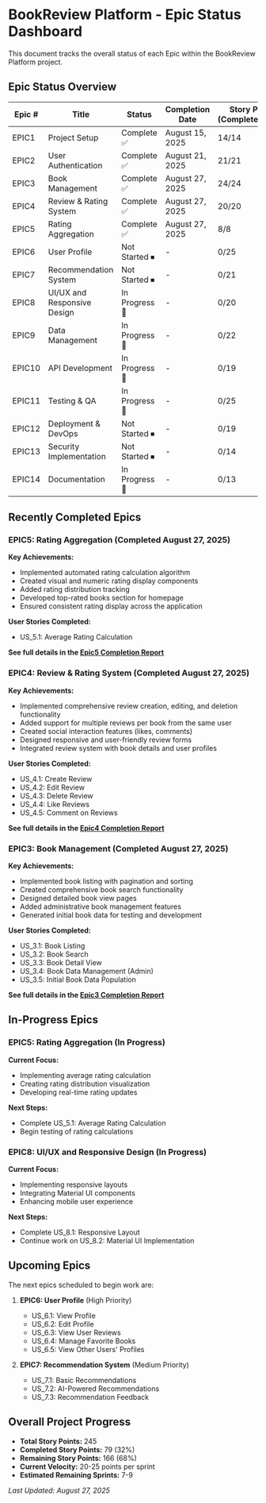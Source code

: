 # BookReview Platform - Epic Status Dashboard

This document tracks the overall status of each Epic within the BookReview Platform project.

## Epic Status Overview

| Epic # | Title | Status | Completion Date | Story Points (Completed/Total) | Related Documents |
|--------|-------|--------|-----------------|--------------------------------|-------------------|
| EPIC1 | Project Setup | Complete ✅ | August 15, 2025 | 14/14 | [Completion Report](./reports/Epic1_Progress_Report.md) |
| EPIC2 | User Authentication | Complete ✅ | August 21, 2025 | 21/21 | [Completion Report](./reports/Epic2_Completion_Report.md) |
| EPIC3 | Book Management | Complete ✅ | August 27, 2025 | 24/24 | [Completion Report](./reports/Epic3_Completion_Report.md) |
| EPIC4 | Review & Rating System | Complete ✅ | August 27, 2025 | 20/20 | [Completion Report](./reports/Epic4_Completion_Report.md) |
| EPIC5 | Rating Aggregation | Complete ✅ | August 27, 2025 | 8/8 | [Completion Report](./reports/Epic5_Completion_Report.md) |
| EPIC6 | User Profile | Not Started ⏹ | - | 0/25 | - |
| EPIC7 | Recommendation System | Not Started ⏹ | - | 0/21 | - |
| EPIC8 | UI/UX and Responsive Design | In Progress 🔄 | - | 0/20 | - |
| EPIC9 | Data Management | In Progress 🔄 | - | 0/22 | - |
| EPIC10 | API Development | In Progress 🔄 | - | 0/19 | - |
| EPIC11 | Testing & QA | In Progress 🔄 | - | 0/25 | - |
| EPIC12 | Deployment & DevOps | Not Started ⏹ | - | 0/19 | - |
| EPIC13 | Security Implementation | Not Started ⏹ | - | 0/14 | - |
| EPIC14 | Documentation | In Progress 🔄 | - | 0/13 | - |

## Recently Completed Epics

### EPIC5: Rating Aggregation (Completed August 27, 2025)

**Key Achievements:**
- Implemented automated rating calculation algorithm
- Created visual and numeric rating display components
- Added rating distribution tracking
- Developed top-rated books section for homepage
- Ensured consistent rating display across the application

**User Stories Completed:**
- US_5.1: Average Rating Calculation

**See full details in the [Epic5 Completion Report](./reports/Epic5_Completion_Report.md)**

### EPIC4: Review & Rating System (Completed August 27, 2025)

**Key Achievements:**
- Implemented comprehensive review creation, editing, and deletion functionality
- Added support for multiple reviews per book from the same user
- Created social interaction features (likes, comments)
- Designed responsive and user-friendly review forms
- Integrated review system with book details and user profiles

**User Stories Completed:**
- US_4.1: Create Review
- US_4.2: Edit Review
- US_4.3: Delete Review
- US_4.4: Like Reviews
- US_4.5: Comment on Reviews

**See full details in the [Epic4 Completion Report](./reports/Epic4_Completion_Report.md)**

### EPIC3: Book Management (Completed August 27, 2025)

**Key Achievements:**
- Implemented book listing with pagination and sorting
- Created comprehensive book search functionality
- Designed detailed book view pages
- Added administrative book management features
- Generated initial book data for testing and development

**User Stories Completed:**
- US_3.1: Book Listing
- US_3.2: Book Search
- US_3.3: Book Detail View
- US_3.4: Book Data Management (Admin)
- US_3.5: Initial Book Data Population

**See full details in the [Epic3 Completion Report](./reports/Epic3_Completion_Report.md)**

## In-Progress Epics

### EPIC5: Rating Aggregation (In Progress)

**Current Focus:**
- Implementing average rating calculation
- Creating rating distribution visualization
- Developing real-time rating updates

**Next Steps:**
- Complete US_5.1: Average Rating Calculation
- Begin testing of rating calculations

### EPIC8: UI/UX and Responsive Design (In Progress)

**Current Focus:**
- Implementing responsive layouts
- Integrating Material UI components
- Enhancing mobile user experience

**Next Steps:**
- Complete US_8.1: Responsive Layout
- Continue work on US_8.2: Material UI Implementation

## Upcoming Epics

The next epics scheduled to begin work are:

1. **EPIC6: User Profile** (High Priority)
   - US_6.1: View Profile
   - US_6.2: Edit Profile
   - US_6.3: View User Reviews
   - US_6.4: Manage Favorite Books
   - US_6.5: View Other Users' Profiles

2. **EPIC7: Recommendation System** (Medium Priority)
   - US_7.1: Basic Recommendations
   - US_7.2: AI-Powered Recommendations
   - US_7.3: Recommendation Feedback

## Overall Project Progress

- **Total Story Points:** 245
- **Completed Story Points:** 79 (32%)
- **Remaining Story Points:** 166 (68%)
- **Current Velocity:** 20-25 points per sprint
- **Estimated Remaining Sprints:** 7-9

*Last Updated: August 27, 2025*
